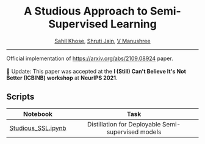 <div align="center">
  
# A Studious Approach to Semi-Supervised Learning
 [Sahil Khose](https://github.com/sahilkhose), [Shruti Jain](https://github.com/shrutijain1405), [V Manushree](https://github.com/manushree635)
</div>

--------------------------------------------------------------------------------------------

Official implementation of https://arxiv.org/abs/2109.08924 paper. <br><br>
:partying_face: Update: This paper was accepted at the **I (Still) Can't Believe It's Not Better (ICBINB) workshop** at **NeurIPS 2021**. <br>

## Scripts
| Notebook                  | Task                           |
| --------------------------|:------------------------------:|
| [Studious_SSL.ipynb](https://github.com/sahilkhose/studious_ssl/blob/main/Studious_SSL.ipynb)     | Distillation for Deployable Semi-supervised models |
